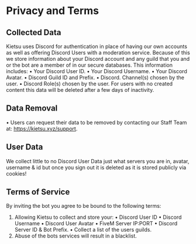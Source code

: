 # Privacy and Terms

## Collected Data
Kietsu uses Discord for authentication in place of having our own accounts as well as offering Discord Users with a moderation service. Because of this we store information about your Discord account and any guild that you and or the bot are a member of in our secure databases. This information includes:
• Your Discord User ID.
• Your Discord Username.
• Your Discord Avatar.
• Discord Guild ID and Prefix.
• Discord. Channel(s) chosen by the user.
• Discord Role(s) chosen by the user.
For users with no created content this data will be deleted after a few days of inactivity.

## Data Removal
• Users can request their data to be removed by contacting our Staff Team at: https://kietsu.xyz/support.

## User Data
We collect little to no Discord User Data just what servers you are in, avatar, username & id but once you sign out it is deleted as it is stored publicly via cookies!

## Terms of Service
By inviting the bot you agree to be bound to the following terms:
1. Allowing Kietsu to collect and store your:
• Discord User ID
• Discord Username
• Discord User Avatar
• FiveM Server IP:PORT
• Discord Server ID & Bot Prefix.
• Collect a list of the users guilds.
2. Abuse of the bots services will result in a blacklist.
